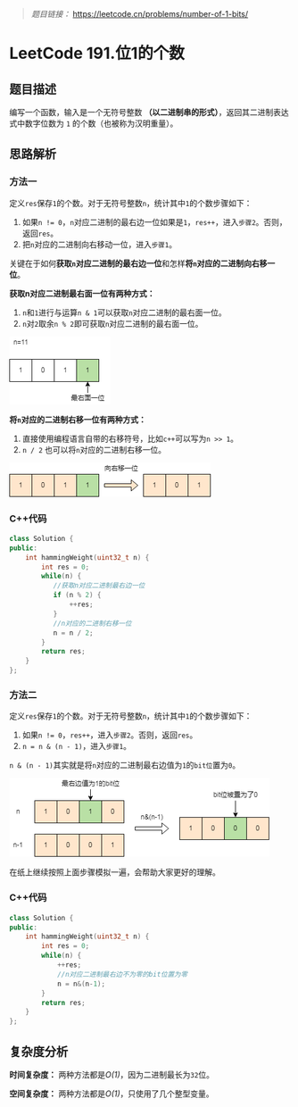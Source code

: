 
> *题目链接：* https://leetcode.cn/problems/number-of-1-bits/

# LeetCode 191.位1的个数

## 题目描述

编写一个函数，输入是一个无符号整数 **（以二进制串的形式）**，返回其二进制表达式中数字位数为 `1` 的个数（也被称为汉明重量）。

## 思路解析

### 方法一

定义`res`保存`1`的个数。对于无符号整数`n`，统计其中`1`的个数步骤如下：
1. 如果`n != 0`，`n`对应二进制的最右边一位如果是`1`，`res++`，进入`步骤2`。否则，返回`res`。
2. 把`n`对应的二进制向右移动一位，进入`步骤1`。

关键在于如何**获取`n`对应二进制的最右边一位**和怎样**将`n`对应的二进制向右移一位**。

**获取n对应二进制最右面一位有两种方式：**
1. `n`和`1`进行与运算`n & 1`可以获取`n`对应二进制的最右面一位。
2. `n`对`2`取余`n % 2`即可获取`n`对应二进制的最右面一位。

![](https://raw.githubusercontent.com/ldtech007/leetcode/main/pic/lc-0191-01.png)

**将`n`对应的二进制右移一位有两种方式：**
1. 直接使用编程语言自带的右移符号，比如`c++`可以写为`n >> 1`。
2. `n / 2` 也可以将`n`对应的二进制右移一位。

![](https://raw.githubusercontent.com/ldtech007/leetcode/main/pic/lc-0191-02.png)

### C++代码

```cpp
class Solution {
public:
    int hammingWeight(uint32_t n) {
        int res = 0;
        while(n) {
           //获取n对应二进制最右边一位
           if (n % 2) {
               ++res;
           }
           //n对应的二进制右移一位
           n = n / 2;
        }
        return res;
    } 
};
```
### 方法二

定义`res`保存`1`的个数。对于无符号整数`n`，统计其中`1`的个数步骤如下：
1. 如果`n != 0`，`res++`，进入`步骤2`。否则，返回`res`。
2. `n = n & (n - 1)`，进入`步骤1`。

`n & (n - 1)`其实就是将`n`对应的二进制最右边值为`1`的`bit位`置为`0`。

![](https://raw.githubusercontent.com/ldtech007/leetcode/main/pic/lc-0191-03.png)

在纸上继续按照上面步骤模拟一遍，会帮助大家更好的理解。

### C++代码

```cpp
class Solution {
public:
    int hammingWeight(uint32_t n) {
        int res = 0;
        while(n) {
            ++res;
            //n对应二进制最右边不为零的bit位置为零
            n = n&(n-1);
        }
        return res;
    } 
};
```

## 复杂度分析

**时间复杂度：** 两种方法都是*O(1)*，因为二进制最长为`32`位。

**空间复杂度：** 两种方法都是*O(1)*，只使用了几个整型变量。



